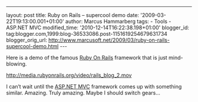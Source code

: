 ---
layout: post
title: Ruby on Rails – supercool demo date: '2009-03-22T19:13:00.001+01:00'
author: Marcus Hammarberg
tags: -
Tools - ASP.NET MVC modified_time: '2010-12-14T16:22:38.198+01:00'
blogger_id: tag:blogger.com,1999:blog-36533086.post-1151619254679631734
blogger_orig_url: http://www.marcusoft.net/2009/03/ruby-on-rails-supercool-demo.html ---

Here is a demo of the famous
<a href="http://rubyonrails.org/" target="_blank">Ruby On Rails</a>
framework that is just mind-blowing.

<http://media.rubyonrails.org/video/rails_blog_2.mov>

I can’t wait until the
<a href="http://www.asp.net/mvc/" target="_blank">ASP.NET MVC</a>
framework comes up with something similar. Amazing. Truly amazing. Maybe
I should switch gears…
